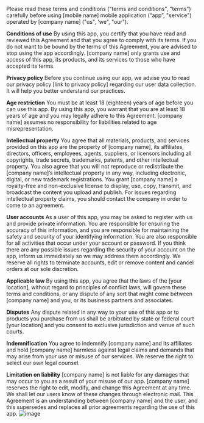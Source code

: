 Please read these terms and conditions ("terms and conditions", "terms") carefully before using [mobile name] mobile application (“app”, "service") operated by [company name] ("us", 'we", "our").

**Conditions of use**
By using this app, you certify that you have read and reviewed this Agreement and that you agree to comply with its terms. If you do not want to be bound by the terms of this Agreement, you are advised to stop using the app accordingly. [company name] only grants use and access of this app, its products, and its services to those who have accepted its terms.

**Privacy policy**
Before you continue using our app, we advise you to read our privacy policy [link to privacy policy] regarding our user data collection. It will help you better understand our practices.

**Age restriction**
You must be at least 18 (eighteen) years of age before you can use this app. By using this app, you warrant that you are at least 18 years of age and you may legally adhere to this Agreement. [company name] assumes no responsibility for liabilities related to age misrepresentation.

**Intellectual property**
You agree that all materials, products, and services provided on this app are the property of [company name], its affiliates, directors, officers, employees, agents, suppliers, or licensors including all copyrights, trade secrets, trademarks, patents, and other intellectual property. You also agree that you will not reproduce or redistribute the [company name]’s intellectual property in any way, including electronic, digital, or new trademark registrations.
You grant [company name] a royalty-free and non-exclusive license to display, use, copy, transmit, and broadcast the content you upload and publish. For issues regarding intellectual property claims, you should contact the company in order to come to an agreement.

**User accounts**
As a user of this app, you may be asked to register with us and provide private information. You are responsible for ensuring the accuracy of this information, and you are responsible for maintaining the safety and security of your identifying information. You are also responsible for all activities that occur under your account or password.
If you think there are any possible issues regarding the security of your account on the app, inform us immediately so we may address them accordingly.
We reserve all rights to terminate accounts, edit or remove content and cancel orders at our sole discretion.

**Applicable law**
By using this app, you agree that the laws of the [your location], without regard to principles of conflict laws, will govern these terms and conditions, or any dispute of any sort that might come between [company name] and you, or its business partners and associates.

**Disputes**
Any dispute related in any way to your use of this app or to products you purchase from us shall be arbitrated by state or federal court [your location] and you consent to exclusive jurisdiction and venue of such courts.

**Indemnification**
You agree to indemnify [company name] and its affiliates and hold [company name] harmless against legal claims and demands that may arise from your use or misuse of our services. We reserve the right to select our own legal counsel. 

**Limitation on liability**
[company name] is not liable for any damages that may occur to you as a result of your misuse of our app.
[company name] reserves the right to edit, modify, and change this Agreement at any time. We shall let our users know of these changes through electronic mail. This Agreement is an understanding between [company name] and the user, and this supersedes and replaces all prior agreements regarding the use of this app. 
![image](https://github.com/ameeth-w2c/sample-site/assets/110446260/25dfc3ec-ce3e-458c-b985-a67e9ce10142)
